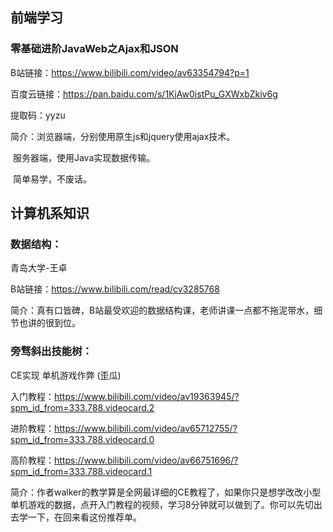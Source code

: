## 前端学习 

### **零基础进阶JavaWeb之Ajax和JSON**

B站链接：https://www.bilibili.com/video/av63354794?p=1

百度云链接：https://pan.baidu.com/s/1KjAw0istPu_GXWxbZkiv6g  

提取码：yyzu

简介：浏览器端，分别使用原生js和jquery使用ajax技术。

​			服务器端，使用Java实现数据传输。

​			简单易学，不废话。



## 计算机系知识

### 数据结构：

青岛大学-王卓

B站链接：https://www.bilibili.com/read/cv3285768

简介：真有口皆碑，B站最受欢迎的数据结构课，老师讲课一点都不拖泥带水，细节也讲的很到位。



### 旁骛斜出技能树：

CE实现 单机游戏作弊 (歪瓜)

入门教程：https://www.bilibili.com/video/av19363945/?spm_id_from=333.788.videocard.2

进阶教程：https://www.bilibili.com/video/av65712755/?spm_id_from=333.788.videocard.0

高阶教程：https://www.bilibili.com/video/av66751696/?spm_id_from=333.788.videocard.1

简介：作者walker的教学算是全网最详细的CE教程了，如果你只是想学改改小型单机游戏的数据，点开入门教程的视频，学习8分钟就可以做到了。你可以先切出去学一下，在回来看这份推荐单。
